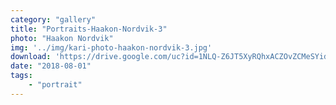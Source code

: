 ```yaml
---
category: "gallery"
title: "Portraits-Haakon-Nordvik-3"
photo: "Haakon Nordvik"
img: '../img/kari-photo-haakon-nordvik-3.jpg'
download: 'https://drive.google.com/uc?id=1NLQ-Z6JT5XyRQhxACZOvZCMeSYidBcvq&export=download'
date: "2018-08-01"
tags:
    - "portrait"
---
```

